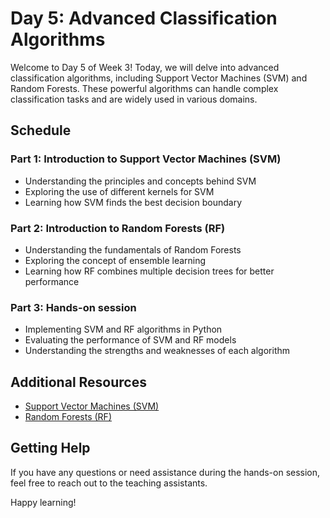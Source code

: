 # Day 5: Advanced Classification Algorithms

Welcome to Day 5 of Week 3! Today, we will delve into advanced classification algorithms, including Support Vector Machines (SVM) and Random Forests. These powerful algorithms can handle complex classification tasks and are widely used in various domains.

## Schedule

### Part 1: Introduction to Support Vector Machines (SVM)
- Understanding the principles and concepts behind SVM
- Exploring the use of different kernels for SVM
- Learning how SVM finds the best decision boundary

### Part 2: Introduction to Random Forests (RF)
- Understanding the fundamentals of Random Forests
- Exploring the concept of ensemble learning
- Learning how RF combines multiple decision trees for better performance

### Part 3: Hands-on session
- Implementing SVM and RF algorithms in Python
- Evaluating the performance of SVM and RF models
- Understanding the strengths and weaknesses of each algorithm

## Additional Resources
- [Support Vector Machines (SVM)](https://scikit-learn.org/stable/modules/svm.html)
- [Random Forests (RF)](https://scikit-learn.org/stable/modules/ensemble.html#forests-of-randomized-trees)

## Getting Help

If you have any questions or need assistance during the hands-on session, feel free to reach out to the teaching assistants.

Happy learning!